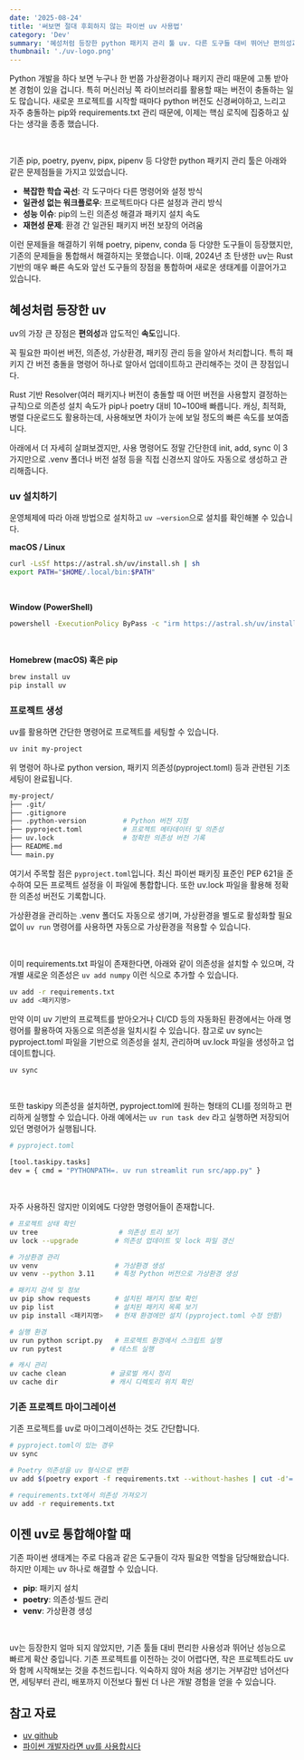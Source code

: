 ```yaml
---
date: '2025-08-24'
title: '써보면 절대 후회하지 않는 파이썬 uv 사용법'
category: 'Dev'
summary: '혜성처럼 등장한 python 패키지 관리 툴 uv. 다른 도구들 대비 뛰어난 편의성과 성능을 가지고 있는 uv에 대해 알아봅니다.'
thumbnail: './uv-logo.png'
---
```


Python 개발을 하다 보면 누구나 한 번쯤 가상환경이나 패키지 관리 때문에 고통 받아본 경험이 있을 겁니다. 특히 머신러닝 쪽 라이브러리를 활용할 때는 버전이 충돌하는 일도 많습니다. 새로운 프로젝트를 시작할 때마다 python 버전도 신경써야하고, 느리고 자주 충돌하는 pip와 requirements.txt 관리 때문에, 이제는 핵심 로직에 집중하고 싶다는 생각을 종종 했습니다.

<br>

기존 pip, poetry, pyenv, pipx, pipenv 등 다양한 python 패키지 관리 툴은 아래와 같은 문제점들을 가지고 있었습니다.

- **복잡한 학습 곡선**: 각 도구마다 다른 명령어와 설정 방식
- **일관성 없는 워크플로우**: 프로젝트마다 다른 설정과 관리 방식
- **성능 이슈**: pip의 느린 의존성 해결과 패키지 설치 속도
- **재현성 문제**: 환경 간 일관된 패키지 버전 보장의 어려움

이런 문제들을 해결하기 위해 poetry, pipenv, conda 등 다양한 도구들이 등장했지만, 기존의 문제들을 통합해서 해결하지는 못했습니다. 이때, 2024년 초 탄생한 uv는 Rust 기반의 매우 빠른 속도와 앞선 도구들의 장점을 통합하며 새로운 생태계를 이끌어가고 있습니다.

## 혜성처럼 등장한 uv

uv의 가장 큰 장점은 **편의성**과 압도적인 **속도**입니다.

꼭 필요한 파이썬 버전, 의존성, 가상환경, 패키징 관리 등을 알아서 처리합니다. 특히 패키지 간 버전 충돌을 명령어 하나로 알아서 업데이트하고 관리해주는 것이 큰 장점입니다.

Rust 기반 Resolver(여러 패키지나 버전이 충돌할 때 어떤 버전을 사용할지 결정하는 규칙)으로 의존성 설치 속도가 pip나 poetry 대비 10~100배 빠릅니다. 캐싱, 최적화, 병렬 다운로드도 활용하는데, 사용해보면 차이가 눈에 보일 정도의 빠른 속도를 보여줍니다.

아래에서 더 자세히 살펴보겠지만, 사용 명령어도 정말 간단한데 init, add, sync 이 3가지만으로 .venv 폴더나 버전 설정 등을 직접 신경쓰지 않아도 자동으로 생성하고 관리해줍니다.

### uv 설치하기

운영체제에 따라 아래 방법으로 설치하고 `uv —version`으로 설치를 확인해볼 수 있습니다.

**macOS / Linux**
```bash
curl -LsSf https://astral.sh/uv/install.sh | sh
export PATH="$HOME/.local/bin:$PATH"
```

<br>

**Window (PowerShell)**
```bash
powershell -ExecutionPolicy ByPass -c "irm https://astral.sh/uv/install.ps1 | iex"
```

<br>

**Homebrew (macOS) 혹은 pip**
```bash
brew install uv
pip install uv
```

### 프로젝트 생성

uv를 활용하면 간단한 명령어로 프로젝트를 세팅할 수 있습니다.
```bash
uv init my-project
```

위 명령어 하나로 python version, 패키지 의존성(pyproject.toml) 등과 관련된 기초 세팅이 완료됩니다.

```bash
my-project/
├── .git/
├── .gitignore
├── .python-version         # Python 버전 지정
├── pyproject.toml          # 프로젝트 메타데이터 및 의존성
├── uv.lock                 # 정확한 의존성 버전 기록
├── README.md
└── main.py
```

여기서 주목할 점은 `pyproject.toml`입니다. 최신 파이썬 패키징 표준인 PEP 621을 준수하여 모든 프로젝트 설정을 이 파일에 통합합니다. 또한 uv.lock 파일을 활용해 정확한 의존성 버전도 기록합니다.

가상환경을 관리하는 .venv 폴더도 자동으로 생기며, 가상환경을 별도로 활성화할 필요 없이 `uv run` 명령어를 사용하면 자동으로 가상환경을 적용할 수 있습니다.

<br>

이미 requirements.txt 파일이 존재한다면, 아래와 같이 의존성을 설치할 수 있으며, 각 개별 새로운 의존성은 `uv add numpy` 이런 식으로 추가할 수 있습니다.
```bash
uv add -r requirements.txt 
uv add <패키지명>
```

만약 이미 uv 기반의 프로젝트를 받아오거나 CI/CD 등의 자동화된 환경에서는 아래 명령어를 활용하여 자동으로 의존성을 일치시킬 수 있습니다. 참고로 uv sync는 pyproject.toml 파일을 기반으로 의존성을 설치, 관리하며 uv.lock 파일을 생성하고 업데이트합니다.
```bash
uv sync
```

<br>

또한 taskipy 의존성을 설치하면, pyproject.toml에 원하는 형태의 CLI를 정의하고 편리하게 실행할 수 있습니다. 아래 예에서는 `uv run task dev` 라고 실행하면 저장되어 있던 명령어가 실행됩니다.
```bash
# pyproject.toml

[tool.taskipy.tasks]
dev = { cmd = "PYTHONPATH=. uv run streamlit run src/app.py" }
```

<br>

자주 사용하진 않지만 이외에도 다양한 명령어들이 존재합니다.
```bash
# 프로젝트 상태 확인
uv tree                    # 의존성 트리 보기
uv lock --upgrade         # 의존성 업데이트 및 lock 파일 갱신

# 가상환경 관리
uv venv                   # 가상환경 생성
uv venv --python 3.11     # 특정 Python 버전으로 가상환경 생성

# 패키지 검색 및 정보
uv pip show requests      # 설치된 패키지 정보 확인
uv pip list               # 설치된 패키지 목록 보기
uv pip install <패키지명>   # 현재 환경에만 설치 (pyproject.toml 수정 안함)

# 실행 환경
uv run python script.py   # 프로젝트 환경에서 스크립트 실행
uv run pytest            # 테스트 실행

# 캐시 관리
uv cache clean           # 글로벌 캐시 정리
uv cache dir             # 캐시 디렉토리 위치 확인
```

### 기존 프로젝트 마이그레이션

기존 프로젝트를 uv로 마이그레이션하는 것도 간단합니다.


```bash
# pyproject.toml이 있는 경우
uv sync

# Poetry 의존성을 uv 형식으로 변환
uv add $(poetry export -f requirements.txt --without-hashes | cut -d'=' -f1)

# requirements.txt에서 의존성 가져오기
uv add -r requirements.txt
```

## 이젠 uv로 통합해야할 때

기존 파이썬 생태계는 주로 다음과 같은 도구들이 각자 필요한 역할을 담당해왔습니다. 하지만 이제는 uv 하나로 해결할 수 있습니다.

- **pip**: 패키지 설치
- **poetry**: 의존성·빌드 관리
- **venv**: 가상환경 생성

<br>

uv는 등장한지 얼마 되지 않았지만, 기존 툴들 대비 편리한 사용성과 뛰어난 성능으로 빠르게 확산 중입니다. 기존 프로젝트를 이전하는 것이 어렵다면, 작은 프로젝트라도 uv와 함께 시작해보는 것을 추천드립니다. 익숙하지 않아 처음 생기는 거부감만 넘어선다면, 세팅부터 관리, 배포까지 이전보다 훨씬 더 나은 개발 경험을 얻을 수 있습니다.


## 참고 자료
- [uv github](https://github.com/astral-sh/uv)
- [파이썬 개발자라면 uv를 사용합시다](https://sigridjin.medium.com/%ED%8C%8C%EC%9D%B4%EC%8D%AC-%EA%B0%9C%EB%B0%9C%EC%9E%90%EB%9D%BC%EB%A9%B4-uv-%EB%A5%BC-%EC%82%AC%EC%9A%A9%ED%95%A9%EC%8B%9C%EB%8B%A4-546d523f7178)